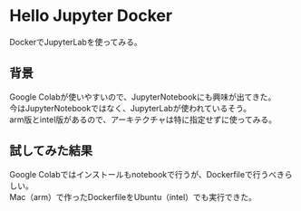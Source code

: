 # Hello Jupyter Docker
DockerでJupyterLabを使ってみる。

## 背景
Google Colabが使いやすいので、JupyterNotebookにも興味が出てきた。<br>
今はJupyterNotebookではなく、JupyterLabが使われているそう。<br>
arm版とintel版があるので、アーキテクチャは特に指定せずに使ってみる。

## 試してみた結果
Google Colabではインストールもnotebookで行うが、Dockerfileで行うべきらしい。<br>
Mac（arm）で作ったDockerfileをUbuntu（intel）でも実行できた。
